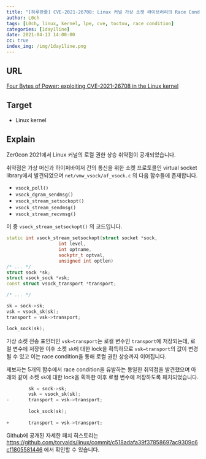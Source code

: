 ```yaml
---
title: "[하루한줄] CVE-2021-26708: Linux 커널 가상 소켓 라이브러리의 Race Condition 취약점"
author: L0ch
tags: [L0ch, linux, kernel, lpe, cve, toctou, race condition]
categories: [1day1line]
date: 2021-04-13 14:00:00
cc: true
index_img: /img/1day1line.png
---
```


## URL

[Four Bytes of Power: exploiting CVE-2021-26708 in the Linux kernel](https://a13xp0p0v.github.io/2021/02/09/CVE-2021-26708.html)

## Target

- Linux kernel

## Explain

Zer0con 2021에서 Linux 커널의 로컬 권한 상승 취약점이 공개되었습니다.

취약점은 가상 머신과 하이퍼바이저 간의 통신을 위한 소켓 프로토콜인 virtual socket library에서 발견되었으며 `net/vmw_vsock/af_vsock.c` 의 다음 함수들에 존재합니다.

- `vsock_poll()`
- `vsock_dgram_sendmsg()`
- `vsock_stream_setsockopt()`
- `vsock_stream_sendmsg()`
- `vsock_stream_recvmsg()`

이 중 `vsock_stream_setsockopt()` 의 코드입니다.

```cpp
static int vsock_stream_setsockopt(struct socket *sock,
				   int level,
				   int optname,
				   sockptr_t optval,
				   unsigned int optlen)
/* ... */
struct sock *sk;
struct vsock_sock *vsk;
const struct vsock_transport *transport;

/* ... */

sk = sock->sk;
vsk = vsock_sk(sk);
transport = vsk->transport;

lock_sock(sk);
```

가상 소켓 전송 포인터인 `vsk→transport`는 로컬 변수인 `transport`에 저장되는데, 로컬 변수에 저장한 이후 소켓 `sk`에 대한 lock을 획득하므로 `vsk→transport`의 값이 변경될 수 있고 이는 race condition을 통해 로컬 권한 상승까지 이어집니다.

제보자는 5개의 함수에서 race condition을 유발하는 동일한 취약점을 발견했으며 아래와 같이 소켓 `sk`에 대한 lock을 획득한 이후 로컬 변수에 저장하도록 패치되었습니다.

```cpp
		sk = sock->sk;
		vsk = vsock_sk(sk);
-		transport = vsk->transport;
 
	 	lock_sock(sk);
 
+		transport = vsk->transport;
```

Github에 공개된 자세한 패치 히스토리는 https://github.com/torvalds/linux/commit/c518adafa39f37858697ac9309c6cf1805581446 에서 확인할 수 있습니다.